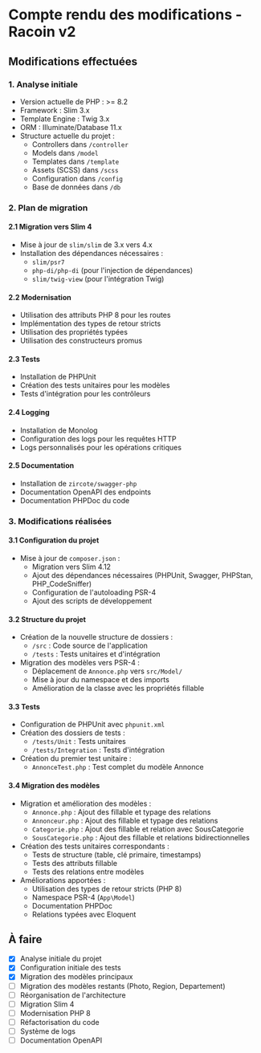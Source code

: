 # Compte rendu des modifications - Racoin v2

## Modifications effectuées

### 1. Analyse initiale
- Version actuelle de PHP : >= 8.2
- Framework : Slim 3.x
- Template Engine : Twig 3.x
- ORM : Illuminate/Database 11.x
- Structure actuelle du projet :
  - Controllers dans `/controller`
  - Models dans `/model`
  - Templates dans `/template`
  - Assets (SCSS) dans `/scss`
  - Configuration dans `/config`
  - Base de données dans `/db`

### 2. Plan de migration
#### 2.1 Migration vers Slim 4
- Mise à jour de `slim/slim` de 3.x vers 4.x
- Installation des dépendances nécessaires :
  - `slim/psr7`
  - `php-di/php-di` (pour l'injection de dépendances)
  - `slim/twig-view` (pour l'intégration Twig)

#### 2.2 Modernisation
- Utilisation des attributs PHP 8 pour les routes
- Implémentation des types de retour stricts
- Utilisation des propriétés typées
- Utilisation des constructeurs promus

#### 2.3 Tests
- Installation de PHPUnit
- Création des tests unitaires pour les modèles
- Tests d'intégration pour les contrôleurs

#### 2.4 Logging
- Installation de Monolog
- Configuration des logs pour les requêtes HTTP
- Logs personnalisés pour les opérations critiques

#### 2.5 Documentation
- Installation de `zircote/swagger-php`
- Documentation OpenAPI des endpoints
- Documentation PHPDoc du code

### 3. Modifications réalisées
#### 3.1 Configuration du projet
- Mise à jour de `composer.json` :
  - Migration vers Slim 4.12
  - Ajout des dépendances nécessaires (PHPUnit, Swagger, PHPStan, PHP_CodeSniffer)
  - Configuration de l'autoloading PSR-4
  - Ajout des scripts de développement

#### 3.2 Structure du projet
- Création de la nouvelle structure de dossiers :
  - `/src` : Code source de l'application
  - `/tests` : Tests unitaires et d'intégration
- Migration des modèles vers PSR-4 :
  - Déplacement de `Annonce.php` vers `src/Model/`
  - Mise à jour du namespace et des imports
  - Amélioration de la classe avec les propriétés fillable

#### 3.3 Tests
- Configuration de PHPUnit avec `phpunit.xml`
- Création des dossiers de tests :
  - `/tests/Unit` : Tests unitaires
  - `/tests/Integration` : Tests d'intégration
- Création du premier test unitaire :
  - `AnnonceTest.php` : Test complet du modèle Annonce

#### 3.4 Migration des modèles
- Migration et amélioration des modèles :
  - `Annonce.php` : Ajout des fillable et typage des relations
  - `Annonceur.php` : Ajout des fillable et typage des relations
  - `Categorie.php` : Ajout des fillable et relation avec SousCategorie
  - `SousCategorie.php` : Ajout des fillable et relations bidirectionnelles
- Création des tests unitaires correspondants :
  - Tests de structure (table, clé primaire, timestamps)
  - Tests des attributs fillable
  - Tests des relations entre modèles
- Améliorations apportées :
  - Utilisation des types de retour stricts (PHP 8)
  - Namespace PSR-4 (`App\Model`)
  - Documentation PHPDoc
  - Relations typées avec Eloquent

## À faire
- [x] Analyse initiale du projet
- [x] Configuration initiale des tests
- [x] Migration des modèles principaux
- [ ] Migration des modèles restants (Photo, Region, Departement)
- [ ] Réorganisation de l'architecture
- [ ] Migration Slim 4
- [ ] Modernisation PHP 8
- [ ] Réfactorisation du code
- [ ] Système de logs
- [ ] Documentation OpenAPI
